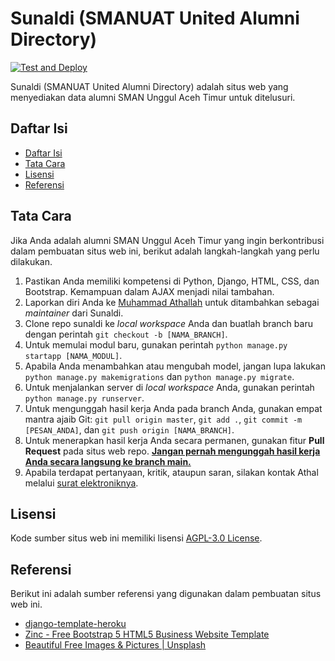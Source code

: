 # Sunaldi (SMANUAT United Alumni Directory)

[![Test and Deploy][actions-badge]][commits-gh]

Sunaldi (SMANUAT United Alumni Directory) adalah situs web yang menyediakan data alumni SMAN Unggul Aceh Timur untuk ditelusuri.

## Daftar Isi

- [Daftar Isi](#daftar-isi)
- [Tata Cara](#tata-cara)
- [Lisensi](#lisensi)
- [Referensi](#referensi)


## Tata Cara

Jika Anda adalah alumni SMAN Unggul Aceh Timur yang ingin berkontribusi dalam pembuatan situs web ini, berikut adalah langkah-langkah yang perlu dilakukan.

1. Pastikan Anda memiliki kompetensi di Python, Django, HTML, CSS, dan Bootstrap. Kemampuan dalam AJAX menjadi nilai tambahan.
2. Laporkan diri Anda ke [Muhammad Athallah][email-athal] untuk ditambahkan sebagai _maintainer_ dari Sunaldi.
3. Clone repo sunaldi ke _local workspace_ Anda dan buatlah branch baru dengan perintah `git checkout -b [NAMA_BRANCH]`.
4. Untuk memulai modul baru, gunakan perintah `python manage.py startapp [NAMA_MODUL]`.
5. Apabila Anda menambahkan atau mengubah model, jangan lupa lakukan `python manage.py makemigrations` dan `python manage.py migrate`.
6. Untuk menjalankan server di _local workspace_ Anda, gunakan perintah `python manage.py runserver`.
7. Untuk mengunggah hasil kerja Anda pada branch Anda, gunakan empat mantra ajaib Git: `git pull origin master`, `git add .`, `git commit -m [PESAN_ANDA]`, dan `git push origin [NAMA_BRANCH]`.
8. Untuk menerapkan hasil kerja Anda secara permanen, gunakan fitur **Pull Request** pada situs web repo. **<u>Jangan pernah mengunggah hasil kerja Anda secara langsung ke branch main.</u>**
9. Apabila terdapat pertanyaan, kritik, ataupun saran, silakan kontak Athal melalui [surat elektroniknya][email-athal].


## Lisensi

Kode sumber situs web ini memiliki lisensi [AGPL-3.0 License][license].


## Referensi

Berikut ini adalah sumber referensi yang digunakan dalam pembuatan situs web ini.
- [django-template-heroku][project-template]
- [Zinc - Free Bootstrap 5 HTML5 Business Website Template][web-template]
- [Beautiful Free Images & Pictures | Unsplash][unsplash]

[actions-badge]: https://github.com/sunaldi/sunaldi/workflows/Test%20and%20Deploy/badge.svg
[commits-gh]: https://github.com/sunaldi/sunaldi/commits/master
[email-athal]: mailto:mhd.athallah@gmail.com
[license]: LICENSE
[project-template]: https://github.com/laymonage/django-template-heroku/
[web-template]: https://themewagon.com/themes/free-bootstrap-5-html5-business-website-template-zinc/
[unsplash]: https://unsplash.com